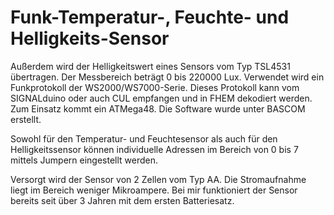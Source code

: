 # Funk-Temperatur-, Feuchte- und Helligkeits-Sensor
Außerdem wird der Helligkeitswert eines Sensors vom Typ TSL4531 übertragen. Der Messbereich beträgt 0 bis 220000 Lux.
Verwendet wird ein Funkprotokoll der WS2000/WS7000-Serie. Dieses Protokoll kann vom SIGNALduino oder auch CUL empfangen und in FHEM dekodiert werden.
Zum Einsatz kommt ein ATMega48. Die Software wurde unter BASCOM erstellt.

Sowohl für den Temperatur- und Feuchtesensor als auch für den Helligkeitssensor können individuelle Adressen im Bereich von 0 bis 7 mittels Jumpern eingestellt werden.

Versorgt wird der Sensor von 2 Zellen vom Typ AA. Die Stromaufnahme liegt im Bereich weniger Mikroampere.
Bei mir funktioniert der Sensor bereits seit über 3 Jahren mit dem ersten Batteriesatz.
